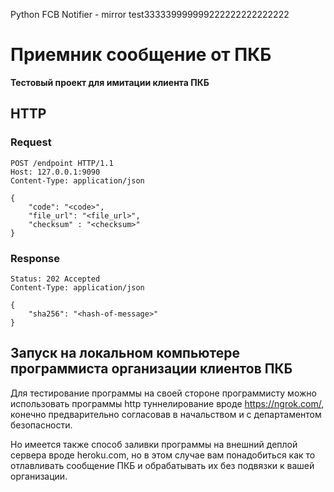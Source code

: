 Python FCB Notifier - mirror test333339999999222222222222222

# Приемник сообщение от ПКБ

**Тестовый проект для имитации клиента ПКБ**

## HTTP

### Request

```
POST /endpoint HTTP/1.1
Host: 127.0.0.1:9090
Content-Type: application/json

{
    "code": "<code>",
    "file_url": "<file_url>", 
    "checksum" : "<checksum>"
}
```

### Response

```
Status: 202 Accepted
Content-Type: application/json

{
    "sha256": "<hash-of-message>"
}
```

## Запуск на локальном компьютере программиста организации клиентов ПКБ

Для тестирование программы на своей стороне программисту можно использовать программы http туннелирование вроде https://ngrok.com/, конечно предварительно согласовав в начальством и с департаментом безопасности.

Но имеется также способ заливки программы на внешний деплой сервера вроде heroku.com, но в этом случае вам понадобиться как то отлавливать сообщение ПКБ и обрабатывать их без подвязки к вашей организации.